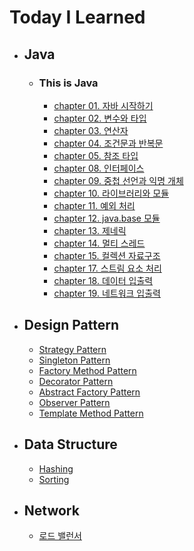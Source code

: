 # Today I Learned

- ## Java
  - ### This is Java
    - [chapter 01. 자바 시작하기](https://www.notion.so/yenniii/Ch01-48aa0207d8994358b38670b487bb49f6?pvs=4)
    - [chapter 02. 변수와 타입](https://www.notion.so/yenniii/Ch02-93a4bd2af9cd433b9af94326ac6ed7b5?pvs=4)
    - [chapter 03. 연산자](https://www.notion.so/yenniii/Ch03-1055ac5f618c802eb269cbc012cda7e0?pvs=4)
    - [chapter 04. 조건문과 반복문](https://www.notion.so/yenniii/Ch04-1115ac5f618c8003af15cb076df07b67?pvs=4)
    - [chapter 05. 참조 타입](https://www.notion.so/yenniii/Ch05-1145ac5f618c80b4be65c5ee8994b20f?pvs=4)
    - [chapter 08. 인터페이스](https://www.notion.so/yenniii/Ch08-1165ac5f618c80ac8a87e53e42354573?pvs=4)
    - [chapter 09. 중첩 선언과 익명 개체](https://www.notion.so/yenniii/Ch-09-11f5ac5f618c800fbe72c5ddf129652a?pvs=4)
    - [chapter 10. 라이브러리와 모듈](https://www.notion.so/yenniii/Ch10-1345ac5f618c809d85bac0ceab06083b?pvs=4)
    - [chapter 11. 예외 처리](https://www.notion.so/yenniii/Ch11-1425ac5f618c80b1895afd3167d05091?pvs=4)
    - [chapter 12. java.base 모듈](https://www.notion.so/yenniii/Ch12-java-base-1435ac5f618c80bd9b2bd14dd51f2b57?pvs=4)
    - [chapter 13. 제네릭](https://www.notion.so/yenniii/Ch13-1515ac5f618c80ae9527ddfbeaa66ea8?pvs=4)
    - [chapter 14. 멀티 스레드](https://www.notion.so/yenniii/Ch14-1515ac5f618c80c1b441c8dd5d97791a?pvs=4)
    - [chapter 15. 컬렉션 자료구조](https://www.notion.so/yenniii/Ch15-1565ac5f618c80cebda4fc093744ca95?pvs=4)
    - [chapter 17. 스트림 요소 처리](https://www.notion.so/yenniii/Ch17-1685ac5f618c80fabcc4eda4348ae902?pvs=4)
    - [chapter 18. 데이터 입출력](https://www.notion.so/yenniii/Ch18-17a5ac5f618c8060970bf27ff98829dd?pvs=4)
    - [chapter 19. 네트워크 입출력](https://www.notion.so/yenniii/Ch19-17b5ac5f618c80d98495cb4bdb1f9210?pvs=4)
      
- ## Design Pattern
  - [Strategy Pattern](https://www.notion.so/yenniii/Strategy-Pattern-1c75ac5f618c8010a04df12d4f149758?pvs=4)
  - [Singleton Pattern](https://www.notion.so/yenniii/Singleton-Pattern-1d15ac5f618c80b08d5ed1b1aba1fd3c?pvs=4)
  - [Factory Method Pattern](https://www.notion.so/yenniii/Factory-Method-Pattern-1d55ac5f618c80ba84fbddf4fe5af671?pvs=4)
  - [Decorator Pattern](https://www.notion.so/yenniii/Decorator-Pattern-1e65ac5f618c80b8a555ebe2548c1a33?pvs=4)
  - [Abstract Factory Pattern](https://www.notion.so/yenniii/Abstract-Factory-Pattern-1e65ac5f618c808e9325eb5a2e420deb?pvs=4)
  - [Observer Pattern](https://www.notion.so/yenniii/Observer-Pattern-1ed5ac5f618c80e8a86ae9adbb5291e5?pvs=4)
  - [Template Method Pattern](https://www.notion.so/yenniii/Template-Method-Pattern-1fb5ac5f618c807c90effe854bd3e3a7?pvs=4)
  
- ## Data Structure
  - [Hashing](https://www.notion.so/yenniii/Hashing-334ef8ca14504851bf3fe63bdfc2766a?pvs=4)
  - [Sorting](https://www.notion.so/yenniii/Sorting-c0c2dc7426504bcda4c94d45f2c21a0d?pvs=4)

- ## Network
  - [로드 밸런서](https://www.notion.so/yenniii/12-1045ac5f618c804490b5dfd6e1d87214?pvs=4)

